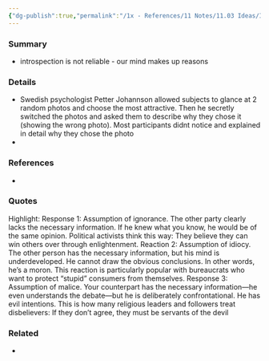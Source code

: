 ```yaml
---
{"dg-publish":true,"permalink":"/1x - References/11 Notes/11.03 Ideas/Introspection illusion/","title":"Introspection illusion","created":"2022-12-25T23:42:59.000+03:00","updated":"2024-02-14T20:18:29.304+03:00"}
---
```



### Summary
- introspection is not reliable - our mind makes up reasons

### Details
- Swedish psychologist Petter Johannson allowed subjects to glance at 2 random photos and choose the most attractive. Then he secretly switched the photos and asked them to describe why they chose it (showing the wrong photo). Most participants didnt notice and explained in detail why they chose the photo
- 

### References
- 

### Quotes
Highlight: Response 1: Assumption of ignorance. The other party clearly lacks the necessary information. If he knew what you know, he would be of the same opinion. Political activists think this way: They believe they can win others over through enlightenment. Reaction 2: Assumption of idiocy. The other person has the necessary information, but his mind is underdeveloped. He cannot draw the obvious conclusions. In other words, he’s a moron. This reaction is particularly popular with bureaucrats who want to protect “stupid” consumers from themselves. Response 3: Assumption of malice. Your counterpart has the necessary information—he even understands the debate—but he is deliberately confrontational. He has evil intentions. This is how many religious leaders and followers treat disbelievers: If they don’t agree, they must be servants of the devil


### Related
- 